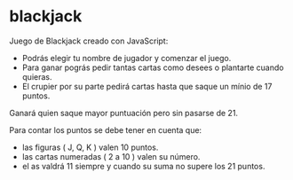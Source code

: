 # blackjack
Juego de Blackjack creado con JavaScript: 
  - Podrás elegir tu nombre de jugador y comenzar el juego. 
  - Para ganar pográs pedir tantas cartas como desees o plantarte cuando quieras. 
  - El crupier por su parte pedirá cartas hasta que saque un mínio de 17 puntos.
  
Ganará quien saque mayor puntuación pero sin pasarse de 21. 

Para contar los puntos se debe tener en cuenta que: 
  - las figuras ( J, Q, K ) valen 10 puntos. 
  - las cartas numeradas ( 2 a 10 ) valen su número.
  - el as valdrá 11 siempre y cuando su suma no supere los 21 puntos.

